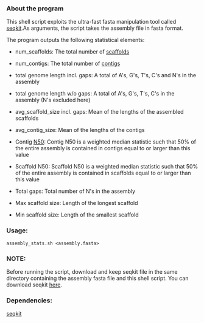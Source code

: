 ### About the program

This shell script exploits the ultra-fast fasta manipulation tool called [seqkit](http://www.biocodes.org/thread.php?id=15).As arguments, the script takes the assembly file in fasta format.

The program outputs the following statistical elements:

- num_scaffolds: The total number of [scaffolds](http://genome.jgi.doe.gov/help/scaffolds.html)

- num_contigs: The total number of [contigs](https://en.wikipedia.org/wiki/Contig)

- total genome length incl. gaps: A total of A's, G's, T's, C's and N's in the assembly

- total genome length w/o gaps: A total of A's, G's, T's, C's in the assembly (N's excluded here)

- avg_scaffold_size incl. gaps: Mean of the lengths of the assembled scaffolds

- avg_contig_size: Mean of the lengths of the contigs

- Contig [N50](http://www.biocodes.org/thread.php?id=9): Contig N50 is a weighted median statistic such that 50% of the entire assembly is contained in contigs equal to or larger than this value

- Scaffold N50: Scaffold N50 is a weighted median statistic such that 50% of the entire assembly is contained in scaffolds equal to or larger than this value

- Total gaps: Total number of N's in the assembly

- Max scaffold size: Length of the longest scaffold

- Min scaffold size: Length of the smallest scaffold

### Usage:
`assembly_stats.sh <assembly.fasta>`

### NOTE:

Before running the script, download and keep seqkit file in the same directory containing the assembly fasta file and this shell script. You can download seqkit [here](https://github.com/shenwei356/seqkit/releases).

### Dependencies:
[seqkit](https://github.com/shenwei356/seqkit)
